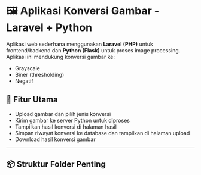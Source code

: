 # 🖼️ Aplikasi Konversi Gambar - Laravel + Python

Aplikasi web sederhana menggunakan **Laravel (PHP)** untuk frontend/backend dan **Python (Flask)** untuk proses image processing. Aplikasi ini mendukung konversi gambar ke:

- Grayscale
- Biner (thresholding)
- Negatif

## 📁 Fitur Utama

- Upload gambar dan pilih jenis konversi
- Kirim gambar ke server Python untuk diproses
- Tampilkan hasil konversi di halaman hasil
- Simpan riwayat konversi ke database dan tampilkan di halaman upload
- Download hasil konversi gambar

---

## 📦 Struktur Folder Penting
